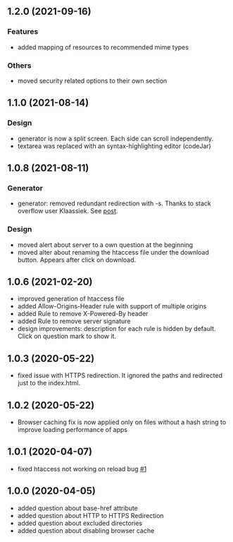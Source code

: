 ## 1.2.0 (2021-09-16)
### Features
* added mapping of resources to recommended mime types

### Others
* moved security related options to their own section

## 1.1.0 (2021-08-14)
### Design
* generator is now a split screen. Each side can scroll independently.
* textarea was replaced with an syntax-highlighting editor (codeJar)

## 1.0.8 (2021-08-11)
### Generator
* generator: removed redundant redirection with -s. Thanks to stack overflow user Klaassiek. See [post](https://stackoverflow.com/questions/68255822/htaccess-mod-rewrite-difference-between-the-s-and-f-conditions/68744277). 

### Design
* moved alert about server to a own question at the beginning
* moved alter about renaming the htaccess file under the download button. Appears after click on download.

## 1.0.6 (2021-02-20)
* improved generation of htaccess file
* added Allow-Origins-Header rule with support of multiple origins
* added Rule to remove X-Powered-By header
* added Rule to remove server signature
* design improvements: description for each rule is hidden by default. Click on question mark to show it.


## 1.0.3 (2020-05-22)
* fixed issue with HTTPS redirection. It ignored the paths and redirected just to the index.html.

## 1.0.2 (2020-05-22)
* Browser caching fix is now applied only on files without a hash string to improve loading performance of apps

## 1.0.1 (2020-04-07)

* fixed htaccess not working on reload bug [#1](https://github.com/julianpoemp/ngx-htaccess-generator/issues/1)

## 1.0.0 (2020-04-05)

* added question about base-href attribute
* added question about HTTP to HTTPS Redirection
* added question about excluded directories
* added question about disabling browser cache
